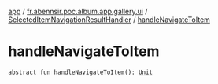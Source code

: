[app](../../index.md) / [fr.abennsir.poc.album.app.gallery.ui](../index.md) / [SelectedItemNavigationResultHandler](index.md) / [handleNavigateToItem](./handle-navigate-to-item.md)

# handleNavigateToItem

`abstract fun handleNavigateToItem(): `[`Unit`](https://kotlinlang.org/api/latest/jvm/stdlib/kotlin/-unit/index.html)